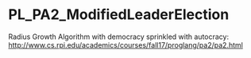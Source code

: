 # PL_PA2_ModifiedLeaderElection
Radius Growth Algorithm with democracy sprinkled with autocracy: http://www.cs.rpi.edu/academics/courses/fall17/proglang/pa2/pa2.html

